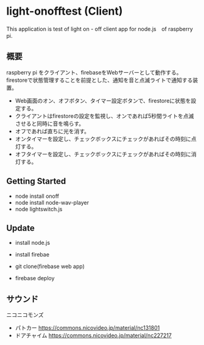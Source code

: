 # light-onofftest (Client)

This application is test of light on - off client app for node.js　of raspberry pi.

## 概要

raspberry pi をクライアント、firebaseをWebサーバーとして動作する。
firestoreで状態管理することを前提とした、通知を音と点滅ライトで通知する装置。
- Web画面のオン、オフボタン、タイマー設定ボタンで、firestoreに状態を設定する。
- クライアントはfirestoreの設定を監視し、オンであれば5秒間ライトを点滅させると同時に音を鳴らす。
- オフであれば直ちに光を消す。
- オンタイマーを設定し、チェックボックスにチェックがあればその時刻に点灯する。
- オフタイマーを設定し、チェックボックスにチェックがあればその時刻に消灯する。

## Getting Started

- node install onoff
- node install node-wav-player
- node lightswitch.js

## Update 
 
 - install node.js
 - install firebae
 - git clone(firebase web app)
 
 - firebase deploy
 
## サウンド
ニコニコモンズ
 - パトカー
   https://commons.nicovideo.jp/material/nc131801
 - ドアチャイム
   https://commons.nicovideo.jp/material/nc227217
